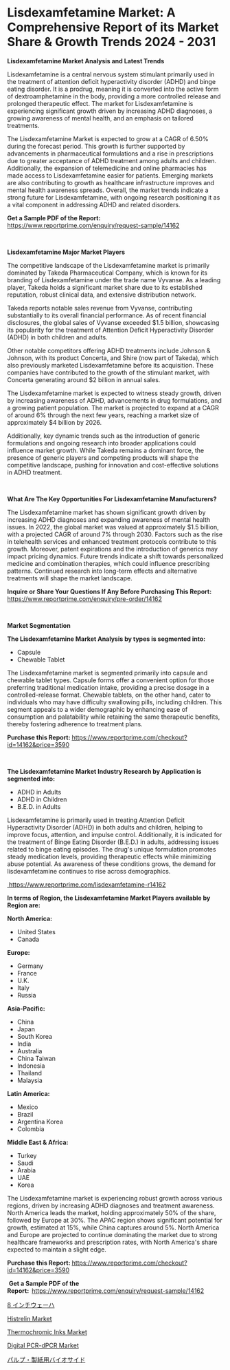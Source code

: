 <p><h1>Lisdexamfetamine Market: A Comprehensive Report of its Market Share & Growth Trends 2024 - 2031</h1></p><p><strong>Lisdexamfetamine Market Analysis and Latest Trends</strong></p>
<p><p>Lisdexamfetamine is a central nervous system stimulant primarily used in the treatment of attention deficit hyperactivity disorder (ADHD) and binge eating disorder. It is a prodrug, meaning it is converted into the active form of dextroamphetamine in the body, providing a more controlled release and prolonged therapeutic effect. The market for Lisdexamfetamine is experiencing significant growth driven by increasing ADHD diagnoses, a growing awareness of mental health, and an emphasis on tailored treatments.</p><p>The Lisdexamfetamine Market is expected to grow at a CAGR of 6.50% during the forecast period. This growth is further supported by advancements in pharmaceutical formulations and a rise in prescriptions due to greater acceptance of ADHD treatment among adults and children. Additionally, the expansion of telemedicine and online pharmacies has made access to Lisdexamfetamine easier for patients. Emerging markets are also contributing to growth as healthcare infrastructure improves and mental health awareness spreads. Overall, the market trends indicate a strong future for Lisdexamfetamine, with ongoing research positioning it as a vital component in addressing ADHD and related disorders.</p></p>
<p><strong>Get a Sample PDF of the Report:&nbsp;</strong> <a href="https://www.reportprime.com/enquiry/request-sample/14162">https://www.reportprime.com/enquiry/request-sample/14162</a></p>
<p>&nbsp;</p>
<p><strong>Lisdexamfetamine Major Market Players</strong></p>
<p><p>The competitive landscape of the Lisdexamfetamine market is primarily dominated by Takeda Pharmaceutical Company, which is known for its branding of Lisdexamfetamine under the trade name Vyvanse. As a leading player, Takeda holds a significant market share due to its established reputation, robust clinical data, and extensive distribution network.</p><p>Takeda reports notable sales revenue from Vyvanse, contributing substantially to its overall financial performance. As of recent financial disclosures, the global sales of Vyvanse exceeded $1.5 billion, showcasing its popularity for the treatment of Attention Deficit Hyperactivity Disorder (ADHD) in both children and adults.</p><p>Other notable competitors offering ADHD treatments include Johnson & Johnson, with its product Concerta, and Shire (now part of Takeda), which also previously marketed Lisdexamfetamine before its acquisition. These companies have contributed to the growth of the stimulant market, with Concerta generating around $2 billion in annual sales.</p><p>The Lisdexamfetamine market is expected to witness steady growth, driven by increasing awareness of ADHD, advancements in drug formulations, and a growing patient population. The market is projected to expand at a CAGR of around 6% through the next few years, reaching a market size of approximately $4 billion by 2026. </p><p>Additionally, key dynamic trends such as the introduction of generic formulations and ongoing research into broader applications could influence market growth. While Takeda remains a dominant force, the presence of generic players and competing products will shape the competitive landscape, pushing for innovation and cost-effective solutions in ADHD treatment.</p></p>
<p>&nbsp;</p>
<p><strong>What Are The Key Opportunities For Lisdexamfetamine Manufacturers?</strong></p>
<p><p>The Lisdexamfetamine market has shown significant growth driven by increasing ADHD diagnoses and expanding awareness of mental health issues. In 2022, the global market was valued at approximately $1.5 billion, with a projected CAGR of around 7% through 2030. Factors such as the rise in telehealth services and enhanced treatment protocols contribute to this growth. Moreover, patent expirations and the introduction of generics may impact pricing dynamics. Future trends indicate a shift towards personalized medicine and combination therapies, which could influence prescribing patterns. Continued research into long-term effects and alternative treatments will shape the market landscape.</p></p>
<p><strong>Inquire or Share Your Questions If Any Before Purchasing This Report:</strong> <a href="https://www.reportprime.com/enquiry/pre-order/14162">https://www.reportprime.com/enquiry/pre-order/14162</a></p>
<p>&nbsp;</p>
<p><strong>Market Segmentation</strong></p>
<p><strong>The Lisdexamfetamine Market Analysis by types is segmented into:</strong></p>
<p><ul><li>Capsule</li><li>Chewable Tablet</li></ul></p>
<p><p>The Lisdexamfetamine market is segmented primarily into capsule and chewable tablet types. Capsule forms offer a convenient option for those preferring traditional medication intake, providing a precise dosage in a controlled-release format. Chewable tablets, on the other hand, cater to individuals who may have difficulty swallowing pills, including children. This segment appeals to a wider demographic by enhancing ease of consumption and palatability while retaining the same therapeutic benefits, thereby fostering adherence to treatment plans.</p></p>
<p><strong>Purchase this Report:&nbsp;</strong><a href="https://www.reportprime.com/checkout?id=14162&price=3590">https://www.reportprime.com/checkout?id=14162&price=3590</a></p>
<p>&nbsp;</p>
<p><strong>The Lisdexamfetamine Market Industry Research by Application is segmented into:</strong></p>
<p><ul><li>ADHD in Adults</li><li>ADHD in Children</li><li>B.E.D. in Adults</li></ul></p>
<p><p>Lisdexamfetamine is primarily used in treating Attention Deficit Hyperactivity Disorder (ADHD) in both adults and children, helping to improve focus, attention, and impulse control. Additionally, it is indicated for the treatment of Binge Eating Disorder (B.E.D.) in adults, addressing issues related to binge eating episodes. The drug's unique formulation promotes steady medication levels, providing therapeutic effects while minimizing abuse potential. As awareness of these conditions grows, the demand for lisdexamfetamine continues to rise across demographics.</p></p>
<p><a href="https://www.reportprime.com/lisdexamfetamine-r14162">&nbsp;https://www.reportprime.com/lisdexamfetamine-r14162</a></p>
<p><strong>In terms of Region, the Lisdexamfetamine Market Players available by Region are:</strong></p>
<p>
    <p> <strong> North America: </strong>
        <ul>
            <li>United States</li>
            <li>Canada</li>
        </ul>
        </p> 
    <p> <strong> Europe: </strong>
        <ul>
            <li>Germany</li>
            <li>France</li>
            <li>U.K.</li>
            <li>Italy</li>
            <li>Russia</li>
        </ul>
        </p> 
    <p> <strong> Asia-Pacific: </strong>
        <ul>
            <li>China</li>
            <li>Japan</li>
            <li>South Korea</li>
            <li>India</li>
            <li>Australia</li>
            <li>China Taiwan</li>
            <li>Indonesia</li>
            <li>Thailand</li>
            <li>Malaysia</li>
        </ul>
        </p> 
    <p> <strong> Latin America: </strong>
        <ul>
            <li>Mexico</li>
            <li>Brazil</li>
            <li>Argentina Korea</li>
            <li>Colombia</li>
        </ul>
        </p> 
    <p> <strong> Middle East & Africa: </strong>
        <ul>
            <li>Turkey</li>
            <li>Saudi</li>
            <li>Arabia</li>
            <li>UAE</li>
            <li>Korea</li>
        </ul>
    </p>
    </p>
<p><p>The Lisdexamfetamine market is experiencing robust growth across various regions, driven by increasing ADHD diagnoses and treatment awareness. North America leads the market, holding approximately 50% of the share, followed by Europe at 30%. The APAC region shows significant potential for growth, estimated at 15%, while China captures around 5%. North America and Europe are projected to continue dominating the market due to strong healthcare frameworks and prescription rates, with North America's share expected to maintain a slight edge.</p></p>
<p><strong>Purchase this Report: </strong><a href="https://www.reportprime.com/checkout?id=14162&price=3590">https://www.reportprime.com/checkout?id=14162&price=3590</a></p>
<p>&nbsp;<strong>Get a Sample PDF of the Report:&nbsp;&nbsp;</strong><a href="https://www.reportprime.com/enquiry/request-sample/14162">https://www.reportprime.com/enquiry/request-sample/14162</a></p>
<p><strong></strong></p>
<p><p><a href="https://medium.com/@eunawiegad2023/8-inch-wafer-market-%E3%81%AF-%E3%82%B3%E3%82%B9%E3%83%88%E7%AE%A1%E7%90%86%E3%81%A8%E5%8A%B9%E7%8E%87%E5%90%91%E4%B8%8A%E3%82%92%E5%84%AA%E5%85%88%E3%81%97%E3%81%BE%E3%81%99-%E3%81%95%E3%82%89%E3%81%AB-%E5%A0%B1%E5%91%8A%E6%9B%B8%E3%81%AF%E5%B8%82%E5%A0%B4%E3%81%AE%E9%9C%80%E8%A6%81%E9%9D%A2%E3%81%A8%E4%BE%9B%E7%B5%A6%E9%9D%A2%E3%81%AE%E4%B8%A1%E6%96%B9%E3%82%92%E3%82%AB%E3%83%90%E3%83%BC%E3%81%97%E3%81%A6%E3%81%84%E3%81%BE%E3%81%99-8-inch-wafer-%E5%B8%82%E5%A0%B4%E3%81%AF-2024-%E3%81%8B%E3%82%89-4ae097fb5351">8 インチウェーハ</a></p><p><a href="https://github.com/NargisHussain75/Market-Research-Report-List-1/blob/main/histrelin-market.md">Histrelin Market</a></p><p><a href="https://issuu.com/reportprime-2/docs/thermochromic-inks-market-size-2030_4db1a3c2e669b3">Thermochromic Inks Market</a></p><p><a href="https://issuu.com/reportprime-2/docs/digital-pcr-dpcr-market-size-2030.p_03e001ce9fc50f">Digital PCR-dPCR Market</a></p><p><a href="https://medium.com/@eunawiegad2023/biocides-for-pulp-and-paper-market-%E3%81%AF-%E3%82%B3%E3%82%B9%E3%83%88%E7%AE%A1%E7%90%86%E3%81%A8%E5%8A%B9%E7%8E%87%E5%90%91%E4%B8%8A%E3%82%92%E5%84%AA%E5%85%88%E3%81%97%E3%81%BE%E3%81%99-%E3%81%95%E3%82%89%E3%81%AB-%E5%A0%B1%E5%91%8A%E6%9B%B8%E3%81%AF%E5%B8%82%E5%A0%B4%E3%81%AE%E9%9C%80%E8%A6%81%E9%9D%A2%E3%81%A8%E4%BE%9B%E7%B5%A6%E9%9D%A2%E3%81%AE%E4%B8%A1%E6%96%B9%E3%82%92%E3%82%AB%E3%83%90%E3%83%BC%E3%81%97%E3%81%A6%E3%81%84%E3%81%BE%E3%81%99-biocides-4ca51f1669e9">パルプ・製紙用バイオサイド</a></p></p>